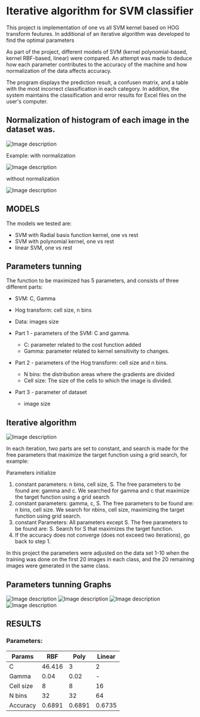 # Iterative algorithm for SVM classifier
This project is implementation of one vs all SVM kernel based on HOG transform feutures. In additional of an iterative algorithm was developed to find the optimal parameters

As part of the project, different models of SVM (kernel polynomial-based, kernel RBF-based, linear) were compared. An attempt was made to deduce how each parameter contributes to the accuracy of the machine and how normalization of the data affects accuracy.

The program displays the prediction result, a confusen matrix, and a table with the most incorrect classification in each category. In addition, the system maintains the classification and error results for Excel files on the user's computer.

## Normalization of histogram of each image in the dataset was.
![Image description](https://github.com/RanBezen/Iterative_algorithm_SVM_classifier/blob/master/images/norm_cal.PNG)

Example:
with normalization

![Image description](https://github.com/RanBezen/Iterative_algorithm_SVM_classifier/blob/master/images/norm.jpg)

without normalization

![Image description](https://github.com/RanBezen/Iterative_algorithm_SVM_classifier/blob/master/images/unnorm.jpg)
      
## MODELS
The models we tested are:

- SVM with Radial basis function kernel, one vs rest
- SVM with polynomial kernel, one vs rest
- linear SVM, one vs rest

## Parameters tunning
The function to be maximized has 5 parameters, and consists of three different parts:
-	SVM: C, Gamma
-	Hog transform: cell size, n bins
-	Data: images size

- Part 1 - parameters of the SVM: C and gamma.
  - C: parameter related to the cost function added
  - Gamma: parameter related to kernel sensitivity to changes.
- Part 2 -  parameters of the Hog transform: cell size and n bins.
  - N bins: the distribution areas where the gradients are divided
  - Cell size: The size of the cells to which the image is divided.
- Part 3 - parameter of dataset
  - image size
  
## Iterative algorithm
 	
![Image description](https://github.com/RanBezen/Iterative_algorithm_SVM_classifier/blob/master/images/iter_algo.PNG)


 In each iteration, two parts are set to constant, and search is made for the free parameters that maximize the target function using a grid search, for example:
 
Parameters initialize
1. constant parameters: n bins, cell size, S. The free parameters to be found are: gamma and c. We searched for gamma and c that maximize the target function using a grid search
2. constant parameters: gamma, c, S. The free parameters to be found are: n bins, cell size. We search for nbins, cell size, maximizing the target function using grid search.
3. constant Parameters: All parameters except S. The free parameters to be found are: S. Search for S that maximizes the target function.
4. If the accuracy does not converge (does not exceed two iterations), go back to step 1.

In this project the parameters were adjusted on the data set 1-10 when the training was done on the first 20 images in each class, and the 20 remaining images were generated in the same class.

## Parameters tunning Graphs
![Image description](https://github.com/RanBezen/Iterative_algorithm_SVM_classifier/blob/master/images/graphs1.PNG)
![Image description](https://github.com/RanBezen/Iterative_algorithm_SVM_classifier/blob/master/images/graphs2.PNG)
![Image description](https://github.com/RanBezen/Iterative_algorithm_SVM_classifier/blob/master/images/graphs3.PNG)
![Image description](https://github.com/RanBezen/Iterative_algorithm_SVM_classifier/blob/master/images/graphs_linear.PNG)

## RESULTS
### Parameters:
|     Params    |       RBF     |   Poly     |  Linear    |
| ------------- | ------------- |------------|------------|
| C | 46.416  |   3     |     2     |
| Gamma  |0.04  | 0.02  |     -     |
| Cell size  |8  |8  |16     |
| N bins |32  |32  |64     |
| Accuracy |0.6891  | 0.6891 |0.6735     |





